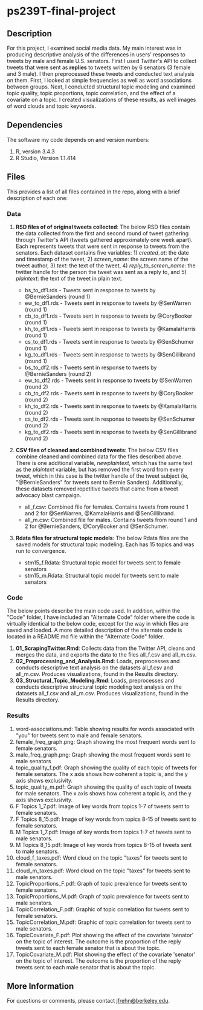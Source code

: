 # ps239T-final-project

## Description

For this project, I examined social media data. My main interest was in producing descriptive analysis of the differences in users' responses to tweets by male and female U.S. senators. First I used Twitter's API to collect tweets that were sent as **replies** to tweets written by 6 senators (3 female and 3 male). I then preprocessed these tweets and conducted text analysis on them. First, I looked at simple frequencies as well as word associations between groups. Next, I conducted structural topic modeling and examined topic quality, topic proportions, topic correlation, and the effect of a covariate on a topic. I  created visualizations of these results, as well images of word clouds and topic keywords. 


## Dependencies

The software my code depends on and version numbers:

1. R, version 3.4.3
2. R Studio, Version 1.1.414


## Files

This provides a list of all files contained in the repo, along with a brief description of each one:

### Data

1. **RSD files of of original tweets collected**: The below RSD files contain the data collected from the first and second round of tweet gathering through Twitter's API (tweets gathered approximately one week apart). Each represents tweets that were sent in response to tweets from the senators. Each dataset contains five variables: 1) *created_at*: the date and timestamp of the tweet, 2) *screen_name*: the screen name of the tweet author, 3) *text*: the text of the tweet, 4) *reply_to_screen_name*: the twitter handle for the person the tweet was sent as a reply to, and 5) *plaintext*: the text of the tweet in plain text. 
    - bs_to_df1.rds - Tweets sent in response to tweets by @BernieSanders (round 1)
    - ew_to_df1.rds - Tweets sent in response to tweets by @SenWarren (round 1)
    - cb_to_df1.rds - Tweets sent in response to tweets by @CoryBooker (round 1)
    - kh_to_df1.rds - Tweets sent in response to tweets by @KamalaHarris (round 1)
    - cs_to_df1.rds - Tweets sent in response to tweets by @SenSchumer (round 1)
    - kg_to_df1.rds - Tweets sent in response to tweets by @SenGillibrand (round 1)
    - bs_to_df2.rds - Tweets sent in response to tweets by @BernieSanders (round 2)
    - ew_to_df2.rds - Tweets sent in response to tweets by @SenWarren (round 2)
    - cb_to_df2.rds - Tweets sent in response to tweets by @CoryBooker (round 2)
    - kh_to_df2.rds - Tweets sent in response to tweets by @KamalaHarris (round 2)
    - cs_to_df2.rds - Tweets sent in response to tweets by @SenSchumer (round 2)
    - kg_to_df2.rds - Tweets sent in response to tweets by @SenGillibrand (round 2)


2. **CSV files of cleaned and combined tweets**: The below CSV files combine cleaned and combined data for the files described above. There is one additional variable, *newplaintext*, which has the same text as the *plaintext* variable, but has removed the first word from every tweet, which in this case is the twitter handle of the tweet subject (ie, "@BernieSanders" for tweets sent to Bernie Sanders). Additionally, these datasets removed repetitive tweets that came from a tweet advocacy blast campaign.   
    - all_f.csv: Combined file for females. Contains tweets from round 1 and 2 for @SenWarren, @KamalaHarris and @SenGillibrand. 
    - all_m.csv: Combined file for males. Contains tweets from round 1 and 2 for @BernieSanders, @CoryBooker and @SenSchumer.  

3. **Rdata files for structural topic models**: The below Rdata files are the saved models for structural topic modeling. Each has 15 topics and was run to convergence. 
    - stm15_f.Rdata: Structural topic model for tweets sent to female senators
    - stm15_m.Rdata: Structural topic model for tweets sent to male senators


### Code
The below points describe the main code used. In addition, within the "Code" folder, I have included an "Alternate Code" folder where the code is virtually identical to the below code, except for the way in which files are saved and loaded. A more detailed description of the alternate code is located in a README.md file within the "Alternate Code" folder.  

1. **01_ScrapingTwitter.Rmd**: Collects data from the Twitter API, cleans and merges the data, and exports the data to the files all_f.csv and all_m.csv. 
2. **02_Preprocessing_and_Analysis.Rmd**: Loads, preprocesses and conducts descriptive text analysis on the datasets all_f.csv and all_m.csv. Produces visualizations, found in the Results directory. 
3. **03_Structural_Topic_Modeling.Rmd**: Loads, preprocesses and conducts descriptive structural topic modeling text analysis on the datasets all_f.csv and all_m.csv. Produces visualizations, found in the Results directory.


### Results

1. word-associations.md: Table showing results for words associated with "you" for tweets sent to male and female senators. 
2. female_freq_graph.png: Graph showing the most frequent words sent to female senators. 
3. male_freq_graph.png: Graph showing the most frequent words sent to male senators
4. topic_quality_f.pdf: Graph showing the quality of each topic of tweets for female senators. The x axis shows how coherent a topic is, and the y axis shows exclusivity.
5. topic_quality_m.pdf: Graph showing the quality of each topic of tweets for male senators. The x axis shows how coherent a topic is, and the y axis shows exclusivity.
6. F Topics 1_7.pdf: Image of key words from topics 1-7 of tweets sent to female senators.
7. F Topics 8_15.pdf: Image of key words from topics 8-15 of tweets sent to female senators.
8. M Topics 1_7.pdf: Image of key words from topics 1-7 of tweets sent to male senators.
9. M Topics 8_15.pdf: Image of key words from topics 8-15 of tweets sent to male senators.
10. cloud_f_taxes.pdf: Word cloud on the topic "taxes" for tweets sent to female senators. 
11. cloud_m_taxes.pdf: Word cloud on the topic "taxes" for tweets sent to male senators. 
12. TopicProportions_F.pdf: Graph of topic prevalence for tweets sent to female senators. 
13. TopicProportions_M.pdf: Graph of topic prevalence for tweets sent to male senators. 
14. TopicCorrelation_F.pdf: Graphic of topic correlation for tweets sent to female senators. 
15. TopicCorrelation_M.pdf: Graphic of topic correlation for tweets sent to male senators. 
16. TopicCovariate_F.pdf: Plot showing the effect of the covariate 'senator' on the topic of interest. The outcome is the proportion of the reply tweets sent to each female senator that is about the topic.
17. TopicCovariate_M.pdf: Plot showing the effect of the covariate 'senator' on the topic of interest. The outcome is the proportion of the reply tweets sent to each male senator that is about the topic.


## More Information

For questions or comments, please contact jfrehn@berkeley.edu. 